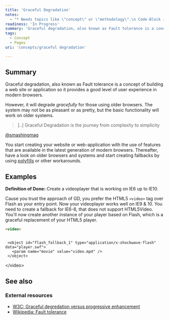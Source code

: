 ```yaml
---
title: 'Graceful Degradation'
notes:
  - "* Needs topics like \"concept\" or \"methodology\".\n Code-Block in second example doesn't work as expected (some lines missing: source tags doen't show up)"
readiness: 'In Progress'
summary: 'Graceful degradation, also known as Fault tolerance is a concept of building a web site or application so it provides a good level of user experience in modern browsers.'
tags:
  - Concept
  - Pages
uri: 'concepts/graceful degradation'

---
```

## Summary

Graceful degradation, also known as Fault tolerance is a concept of building a web site or application so it provides a good level of user experience in modern browsers.

 However, it will degrade *gracefully* for those using older browsers. The system may not be as pleasant or as pretty, but the basic functionality will work on older systems.

> [..] Graceful Degradation is the journey from complexity to simplicity

[@smashingmag](http://www.smashingmagazine.com/2009/04/22/progressive-enhancement-what-it-is-and-how-to-use-it/)

You start creating your website or web-application with the use of features that are available in the latest generation of modern browsers. Thereafter, have a look on older browsers and systems and start creating fallbacks by using [polyfills](/concepts/polyfill) or other workarounds.

## Examples

**Definition of Done:** Create a videoplayer that is working on IE6 up to IE10.

Cause you trust the approach of GD, you prefer the HTML5 `<video>` tag over Flash as your entry point. Now your videoplayer works well on IE9 & 10. You need to create a fallback for IE6-8, that does not support HTML5Video. You'll now create another instance of your player based on Flash, which is a graceful replacement of your HTML5 player.

``` html
<video>



```

     <object id="flash_fallback_1" type="application/x-shockwave-flash" data="player.swf">
       <param name="movie" value="video.mp4" />
     </object>

\</video\>

</pre>

## See also

### External resources

-   [W3C: Graceful degredation versus progressive enhancement](http://www.w3.org/wiki/Graceful_degredation_versus_progressive_enhancement)
-   [Wikipedia: Fault tolerance](http://en.wikipedia.org/wiki/Fault_tolerance)
